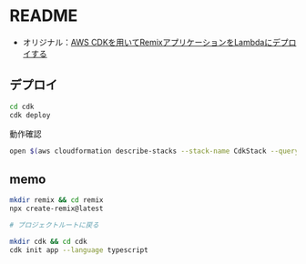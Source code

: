 # README

- オリジナル：[AWS CDKを用いてRemixアプリケーションをLambdaにデプロイする](https://zenn.dev/monjara/articles/38443c05723f1b)

## デプロイ

```sh
cd cdk
cdk deploy
```

動作確認

```sh
open $(aws cloudformation describe-stacks --stack-name CdkStack --query "Stacks[0].Outputs[?OutputKey=='CRLApiEndpoint'].OutputValue" --output text)
```

## memo

```sh
mkdir remix && cd remix
npx create-remix@latest

# プロジェクトルートに戻る

mkdir cdk && cd cdk
cdk init app --language typescript
```
